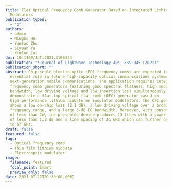 ```yaml
---
title: Flat Optical Frequency Comb Generator Based on Integrated Lithium Niobate
  Modulators
publication_types:
  - "2"
authors:
  - admin
  - Mingbo He
  - Yuntao Zhu
  - Siyuan Yu
  - Xinlun Cai
doi: 10.1109/JLT.2021.3100254
publication: "*Journal of Lightwave Technology 40*, 339-345 (2022)"
publication_short: ""
abstract: Chip-scale electro-optic (EO) frequency combs are expected to play an
  essential role in future high-capacity optical communications systems and
  next-generation mobile communications. The application requires integrated EO
  frequency comb generators featuring good spectral flatness, high modulation
  bandwidth, low driving voltage and low insertion loss simultaneously. Here, we
  demonstrate a flat-top optical flat comb (OFC) generator based on
  high-performance lithium niobate on insulator modulators. The OFC generator
  shows a low on-chip loss (2.1 dB), a low driving voltage over a broad
  frequency range, and a large 3-dB EO bandwidth. Moreover, with consuming power
  of less than 2W, the presented device produces 13 lines with a power variation
  of less than 1.2 dB and a line spacing of 31 GHz which can further be extended
  to 67 GHz.
draft: false
featured: false
tags:
  - Optical frequency comb
  - Thin film lithium niobate
  - Electrooptic modulator
image:
  filename: featured
  focal_point: Smart
  preview_only: false
date: 2021-07-22T01:30:00.000Z
---
```

